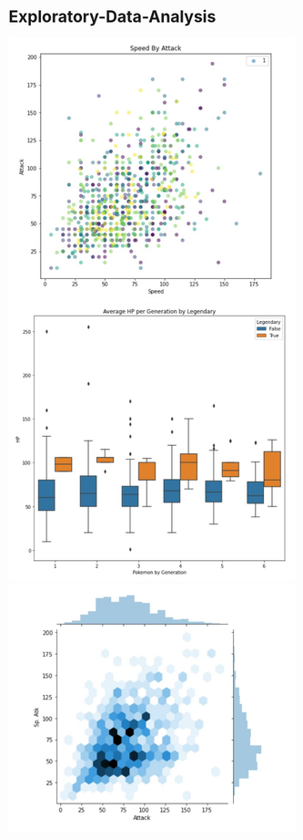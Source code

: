 # Exploratory-Data-Analysis
![alt text|](images/PokemonEDA1.JPG)
![alt text](images/PokemonEDA2.JPG) 
![alt text](images/PokemonEDA3.JPG) 
